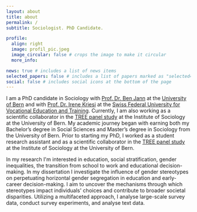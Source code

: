 ```yaml
---
layout: about
title: about
permalink: /
subtitle: Sociologist. PhD Candidate.

profile:
  align: right
  image: profil_pic.jpeg
  image_circular: false # crops the image to make it circular
  more_info: 

news: true # includes a list of news items
selected_papers: false # includes a list of papers marked as "selected={true}"
social: false # includes social icons at the bottom of the page
---
```


I am a PhD candidate in Sociology with [Prof. Dr. Ben Jann](https://www.soz.unibe.ch/about_us/people/prof_dr_jann_ben/index_eng.html) at the [University of Bern](https://www.soz.unibe.ch/index_eng.html) and with [Prof. Dr. Irene Kriesi](https://www.sfuvet.swiss/person/kriesi-irene) at the [Swiss Federal University
for Vocational Education and Training](https://www.sfuvet.swiss/). Currently, I am also working as a scientific collaborator in the [TREE panel study](https://www.tree.unibe.ch/index_eng.html) at the Institute of Sociology at the University of Bern. My academic journey began with earning both my Bachelor’s degree in Social Sciences and Master’s degree in Sociology from the University of Bern. Prior to starting my PhD, I worked as a student research assistant and as a scientific collaborator in the [TREE panel study](https://www.tree.unibe.ch/index_eng.html) at the Institute of Sociology at the University of Bern.

In my research I'm interested in education, social stratification, gender inequalities, the transition from school to work and educational decision-making. In my dissertation I investigate the influence of gender stereotypes on perpetuating horizontal gender segregation in education and early-career decision-making. I aim to uncover the mechanisms through which stereotypes impact individuals' choices and contribute to broader societal disparities. Utilizing a multifaceted approach, I analyse large-scale survey data, conduct survey experiments, and analyse text data.